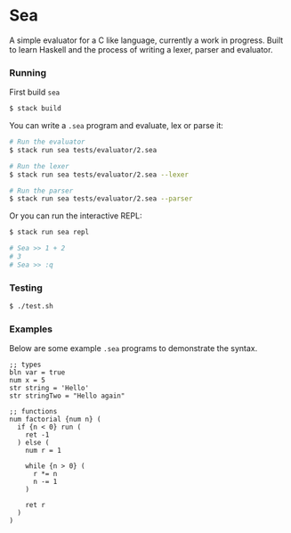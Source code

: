 # Sea

A simple evaluator for a C like language, currently a work in progress.
Built to learn Haskell and the process of writing a lexer, parser and evaluator.

### Running

First build `sea`

```bash
$ stack build
```

You can write a `.sea` program and evaluate, lex or parse it:

```bash
# Run the evaluator
$ stack run sea tests/evaluator/2.sea

# Run the lexer
$ stack run sea tests/evaluator/2.sea --lexer

# Run the parser
$ stack run sea tests/evaluator/2.sea --parser
```

Or you can run the interactive REPL:

```bash
$ stack run sea repl

# Sea >> 1 + 2
# 3
# Sea >> :q
```

### Testing

```bash
$ ./test.sh
```

### Examples

Below are some example `.sea` programs to demonstrate the syntax.

```assembly
;; types
bln var = true
num x = 5
str string = 'Hello'
str stringTwo = "Hello again"

;; functions
num factorial {num n} (
  if {n < 0} run (
    ret -1
  ) else (
    num r = 1

    while {n > 0} (
      r *= n
      n -= 1
    )

    ret r
  )
)
```
